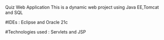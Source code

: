 Quiz Web Application 
This is a dynamic web project using Java EE,Tomcat and SQL 

#IDEs : Eclipse and Oracle 21c

#Technologies used : Servlets and JSP
